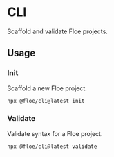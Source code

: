 # CLI

Scaffold and validate Floe projects.

## Usage

### Init

Scaffold a new Floe project.

```sh
npx @floe/cli@latest init
```

### Validate

Validate syntax for a Floe project.

```sh
npx @floe/cli@latest validate
```
